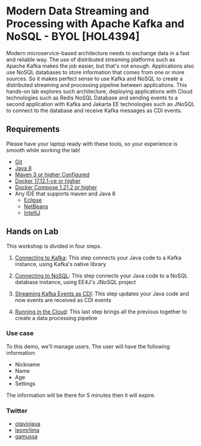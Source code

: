 # Modern Data Streaming and Processing with Apache Kafka and NoSQL - BYOL [HOL4394]

Modern microservice-based architecture needs to exchange data in a fast and reliable way. The use of distributed streaming platforms such as Apache Kafka makes the job easier, but that's not enough. Applications also use NoSQL databases to store information that comes from one or more sources. So it makes perfect sense to use Kafka and NoSQL to create a distributed streaming and processing pipeline between applications. This hands-on lab explores such architecture, deploying applications with Cloud technologies such as Redis NoSQL Database and sending events to a second application with Kafka and Jakarta EE technologies such as JNoSQL to connect to the database and receive Kafka messages as CDI events.

## Requirements

Please have your laptop ready with these tools, so your experience is smooth while working the lab!

* [Git](https://git-scm.com/book/en/v1/Getting-Started-Installing-Git)
* [Java 8](http://www.oracle.com/technetwork/java/javase/downloads/jdk8-downloads-2133151.html)
* [Maven 3 or higher Configured](https://maven.apache.org/download.cgi)
* [Docker 17.12.1-ce or higher](https://docs.docker.com/install/#next-release)
* [Docker Compose 1.21.2 or higher](https://docs.docker.com/v17.09/compose/install/)
* Any IDE that supports maven and Java 8
  * [Eclipse](https://www.eclipse.org/downloads/)
  * [NetBeans](https://netbeans.org/)
  * [IntelliJ](https://www.jetbrains.com/idea/download/)


## Hands on Lab

This workshop is divided in four steps.

1. [Connecting to Kafka](kafka/README.md): This step connects your Java code to a Kafka instance, using Kafka's native library

2. [Connecting to NoSQL](nosql/README.md): This step connects your Java code to a NoSQL database instance, using EE4J's JNoSQL project

3. [Streaming Kafka Events as CDI](events/README.md): This step updates your Java code and now events are received as CDI events

4. [Running in the Cloud](cloud/README.md): This last step brings all the previous together to create a data processing pipeline

### Use case

To this demo, we'll manage users. The user will have the following information:


* Nickname
* Name
* Age
* Settings

The information will be there for 5 minutes then it will expire.

### Twitter

* [otaviojava](https://twitter.com/otaviojava)
* [leomrlima](https://twitter.com/leomrlima)
* [gamussa](https://twitter.com/gamussa)
